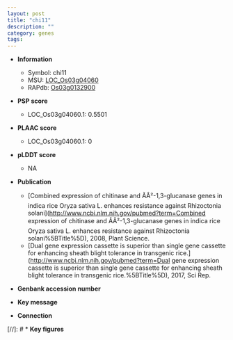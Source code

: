 ```yaml
---
layout: post
title: "chi11"
description: ""
category: genes
tags: 
---
```


* **Information**  
    + Symbol: chi11  
    + MSU: [LOC_Os03g04060](http://rice.plantbiology.msu.edu/cgi-bin/ORF_infopage.cgi?orf=LOC_Os03g04060)  
    + RAPdb: [Os03g0132900](http://rapdb.dna.affrc.go.jp/viewer/gbrowse_details/irgsp1?name=Os03g0132900)  

* **PSP score**  
    + LOC_Os03g04060.1: 0.5501 

* **PLAAC score**  
    + LOC_Os03g04060.1: 0 

* **pLDDT score**
    + NA


* **Publication**  
    + [Combined expression of chitinase and ÃÂ²-1,3-glucanase genes in indica rice Oryza sativa L. enhances resistance against Rhizoctonia solani](http://www.ncbi.nlm.nih.gov/pubmed?term=Combined expression of chitinase and ÃÂ²-1,3-glucanase genes in indica rice Oryza sativa L. enhances resistance against Rhizoctonia solani%5BTitle%5D), 2008, Plant Science.
    + [Dual gene expression cassette is superior than single gene cassette for enhancing sheath blight tolerance in transgenic rice.](http://www.ncbi.nlm.nih.gov/pubmed?term=Dual gene expression cassette is superior than single gene cassette for enhancing sheath blight tolerance in transgenic rice.%5BTitle%5D), 2017, Sci Rep.

* **Genbank accession number**  

* **Key message**  

* **Connection**  

[//]: # * **Key figures**  



